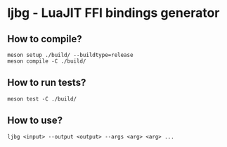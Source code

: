 # ljbg - LuaJIT FFI bindings generator

## How to compile?

```
meson setup ./build/ --buildtype=release
meson compile -C ./build/
```

## How to run tests?

```
meson test -C ./build/
```

## How to use?

```
ljbg <input> --output <output> --args <arg> <arg> ...
```

